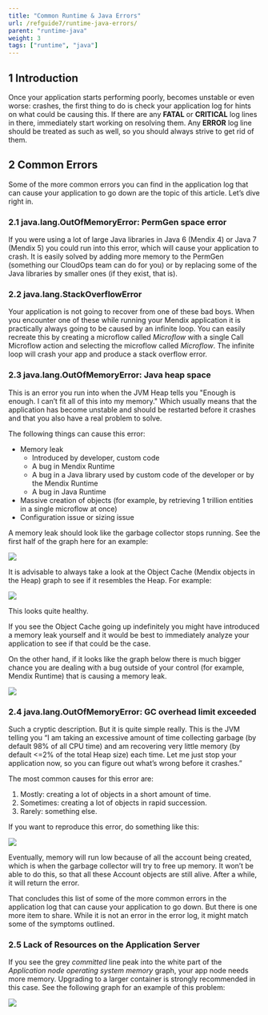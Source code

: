 ```yaml
---
title: "Common Runtime & Java Errors"
url: /refguide7/runtime-java-errors/
parent: "runtime-java"
weight: 3
tags: ["runtime", "java"]
---
```


## 1 Introduction

Once your application starts performing poorly, becomes unstable or even worse: crashes, the first thing to do is check your application log for hints on what could be causing this. If there are any **FATAL** or **CRITICAL** log lines in there, immediately start working on resolving them. Any **ERROR** log line should be treated as such as well, so you should always strive to get rid of them.

## 2 Common Errors
Some of the more common errors you can find in the application log that can cause your application to go down are the topic of this article. Let’s dive right in.

### 2.1 java.lang.OutOfMemoryError: PermGen space error

If you were using a lot of large Java libraries in Java 6 (Mendix 4) or Java 7 (Mendix 5) you could run into this error, which will cause your application to crash. It is easily solved by adding more memory to the PermGen (something our CloudOps team can do for you) or by replacing some of the Java libraries by smaller ones (if they exist, that is).

### 2.2 java.lang.StackOverflowError

Your application is not going to recover from one of these bad boys. When you encounter one of these while running your Mendix application it is practically always going to be caused by an infinite loop. You can easily recreate this by creating a microflow called *Microflow* with a single Call Microflow action and selecting the microflow called *Microflow*. The infinite loop will crash your app and produce a stack overflow error.

### 2.3 java.lang.OutOfMemoryError: Java heap space

This is an error you run into when the JVM Heap tells you "Enough is enough. I can’t fit all of this into my memory." Which usually means that the application has become unstable and should be restarted before it crashes and that you also have a real problem to solve.

The following things can cause this error:

*   Memory leak
    *   Introduced by developer, custom code
    *   A bug in Mendix Runtime
    *   A bug in a Java library used by custom code of the developer or by the Mendix Runtime
    *   A bug in Java Runtime
*   Massive creation of objects (for example, by retrieving 1 trillion entities in a single microflow at once)
*   Configuration issue or sizing issue

A memory leak should look like the garbage collector stops running. See the first half of the graph here for an example:

![](/attachments/refguide7/runtime/runtime-java/runtime-java-errors/2.jpg)

It is advisable to always take a look at the Object Cache (Mendix objects in the Heap) graph to see if it resembles the Heap. For example:

![](/attachments/refguide7/runtime/runtime-java/runtime-java-errors/3.jpg)

This looks quite healthy.

If you see the Object Cache going up indefinitely you might have introduced a memory leak yourself and it would be best to immediately analyze your application to see if that could be the case.

On the other hand, if it looks like the graph below there is much bigger chance you are dealing with a bug outside of your control (for example, Mendix Runtime) that is causing a memory leak.

![](/attachments/refguide7/runtime/runtime-java/runtime-java-errors/4.jpg)

### 2.4 java.lang.OutOfMemoryError: GC overhead limit exceeded

Such a cryptic description. But it is quite simple really. This is the JVM telling you “I am taking an excessive amount of time collecting garbage (by default 98% of all CPU time) and am recovering very little memory (by default <=2% of the total Heap size) each time. Let me just stop your application now, so you can figure out what’s wrong before it crashes.”

The most common causes for this error are:

1.  Mostly: creating a lot of objects in a short amount of time.
2.  Sometimes: creating a lot of objects in rapid succession.
3.  Rarely: something else.

If you want to reproduce this error, do something like this:

![](/attachments/refguide7/runtime/runtime-java/runtime-java-errors/common-errors.png)

Eventually, memory will run low because of all the account being created, which is when the garbage collector will try to free up memory. It won’t be able to do this, so that all these Account objects are still alive. After a while, it will return the error.

That concludes this list of some of the more common errors in the application log that can cause your application to go down. But there is one more item to share. While it is not an error in the error log, it might match some of the symptoms outlined. 

### 2.5 Lack of Resources on the Application Server

If you see the grey *committed* line peak into the white part of the *Application node operating system memory* graph, your app node needs more memory. Upgrading to a larger container is strongly recommended in this case. See the following graph for an example of this problem:

![](/attachments/refguide7/runtime/runtime-java/runtime-java-errors/6.jpg)

